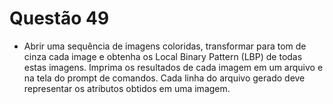 # Questão 49

- Abrir uma sequência de imagens coloridas, transformar para tom de cinza cada image e obtenha os Local Binary Pattern
(LBP) de todas estas imagens. Imprima os resultados de cada imagem em um arquivo e na tela do prompt de comandos. Cada
linha do arquivo gerado deve representar os atributos obtidos em uma imagem.

